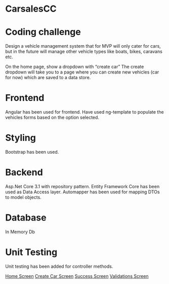 # CarsalesCC
# Coding challenge
Design a vehicle management system that for MVP will only cater for cars, but
in the future will manage other vehicle types like boats, bikes, caravans etc.

On the home page, show a dropdown with “create car” The create dropdown
will take you to a page where you can create new vehicles (car for now) which
are saved to a data store.

# Frontend
Angular has been used for frontend. Have used ng-template to populate the vehicles forms based on the option selected. 

# Styling
Bootstrap has been used.

# Backend
Asp.Net Core 3.1 with repository pattern. Entity Framework Core has been used  as Data Access layer.
Automapper has been used for mapping DTOs to model objects.

# Database
In Memory Db 

# Unit Testing 
Unit testing has been added for controller methods.


[Home Screen](https://github.com/AbhishekAzad08/CarsalesCC/blob/master/CarsalesCC/ClientApp/src/assets/images/home.PNG)
[Create Car Screen](https://github.com/AbhishekAzad08/CarsalesCC/blob/master/CarsalesCC/ClientApp/src/assets/images/CreateCar.PNG)
[Success Screen](https://github.com/AbhishekAzad08/CarsalesCC/blob/master/CarsalesCC/ClientApp/src/assets/images/Succes.PNG)
[Validations Screen](https://github.com/AbhishekAzad08/CarsalesCC/blob/master/CarsalesCC/ClientApp/src/assets/images/Validations.PNG)
